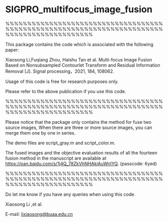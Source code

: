 # SIGPRO_multifocus_image_fusion
%%%%%%%%%%%%%%%%%%%%%%%%%%%%%%%%%%%%%%%%%%%%%%%%%%%%%%%%%%%%%%%%%%%%%%%%%%%%%%%%%%%%%%%%%%%%

This package contains the code which is associated with the following paper:

Xiaosong Li,Fuqiang Zhou, Haishu Tan et al. Multi-focus Image Fusion Based on Nonsubsampled Contourlet Transform and Residual Information Removal [J]. Signal processing，2021, 184, 108062. 

Usage of this code is free for research purposes only. 

Please refer to the above publication if you use this code.

%%%%%%%%%%%%%%%%%%%%%%%%%%%%%%%%%%%%%%%%%%%%%%%%%%%%%%%%%%%%%%%%%%%%%%%%%%%%%%%%%%%%%%%%%%%%

Please notice that the package only contains the method for fuse two source images, When there are three or more source images, you can merge them one by one in series.  

The demo files are script_gray.m and script_color.m.  

The fused images and the objective evaluation results of all the fourteen fusion method in the manuscript are available at https://pan.baidu.com/s/1j4Q_78ZkVhNHAkiAuWnlYQ. (passcode: 6yed)

%%%%%%%%%%%%%%%%%%%%%%%%%%%%%%%%%%%%%%%%%%%%%%%%%%%%%%%%%%%%%%%%%%%%%%%%%%%%%%%%%%%%%%%%%%%%

Do let me know if you have any queries when using this code.


Xiaosong  Li ,et al.   
                                                         
E-mail: lixiaosong@buaa.edu.cn

